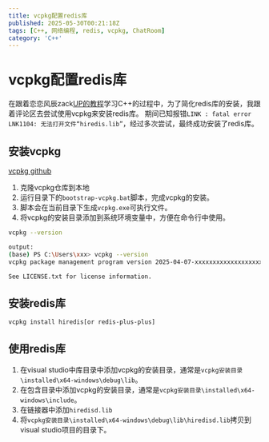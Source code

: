 ```yaml
---
title: vcpkg配置redis库
published: 2025-05-30T00:21:18Z
tags: [C++, 网络编程, redis, vcpkg, ChatRoom]
category: 'C++'
---
```


# vcpkg配置redis库

在跟着恋恋风辰zack[UP的教程](https://www.bilibili.com/video/BV1BD421572A)学习C++的过程中，为了简化redis库的安装，我跟着评论区去尝试使用vcpkg来安装redis库。
期间已知报错`LINK : fatal error LNK1104: 无法打开文件“hiredis.lib”`，经过多次尝试，最终成功安装了redis库。

## 安装vcpkg

[vcpkg github](https://github.com/microsoft/vcpkg)

1. 克隆vcpkg仓库到本地
2. 运行目录下的`bootstrap-vcpkg.bat`脚本，完成vcpkg的安装。
3. 脚本会在当前目录下生成`vcpkg.exe`可执行文件。
4. 将vcpkg的安装目录添加到系统环境变量中，方便在命令行中使用。
```bash
vcpkg --version

output:
(base) PS C:\Users\xxx> vcpkg --version
vcpkg package management program version 2025-04-07-xxxxxxxxxxxxxxxxxxxxxxxxxxxxxxx

See LICENSE.txt for license information.
```

## 安装redis库

```bash
vcpkg install hiredis[or redis-plus-plus]
```

## 使用redis库
1. 在visual studio中库目录中添加vcpkg的安装目录，通常是`vcpkg安装目录\installed\x64-windows\debug\lib`。
2. 在包含目录中添加vcpkg的安装目录，通常是`vcpkg安装目录\installed\x64-windows\include`。
3. 在链接器中添加`hiredisd.lib`
4. 将`vcpkg安装目录\installed\x64-windows\debug\lib\hiredisd.lib`拷贝到visual studio项目的目录下。